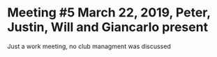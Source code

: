 # Meeting #5 March 22, 2019, Peter, Justin, Will and Giancarlo present
Just a work meeting, no club managment was discussed
